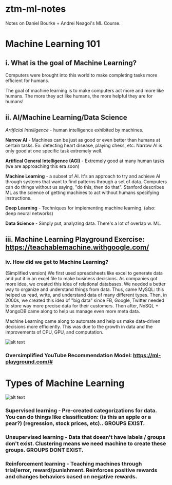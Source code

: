 # ztm-ml-notes
Notes on Daniel Bourke + Andrei Neagoi's ML Course.

# Machine Learning 101 
## i. What is the goal of Machine Learning?
Computers were brought into this world to make completing tasks more efficient for humans.

The goal of machine learning is to make computers act more and more like humans. The more they act like humans, the more helpful they are for humans!

## ii. AI/Machine Learning/Data Science
*Artificial Intelligence* - human intelligence exhibited by machines.

**Narrow AI** - Machines can be just as good or even better than humans at certain tasks. Ex: detecting heart disease, playing chess, etc. Narrow AI is only good at one specific task extremely well.

**Artifical General Intelligence (AGI)** - Extremely good at many human tasks (we are approaching this era soon)

**Machine Learning** - a subset of AI. It's an approach to try and achieve AI through systems that want to find patterns through a set of data. Computers can do things without us saying, "do this, then do that". Stanford describes ML as the science of getting machines to act without humans specifying instructions.

**Deep Learning** - Techniques for implementing machine learning. (also: deep neural networks)

**Data Science** - Simply put, analyzing data. There's a lot of overlap w. ML.

## iii. Machine Learning Playground Exercise: https://teachablemachine.withgoogle.com/
### iv. How did we get to Machine Learning?
(Simplified version) We first used spreadsheets like excel to generate data and put it in an excel file to make business decisions. As companies got more idea, we created this idea of relational databases. We needed a better way to organize and understand things from data. Thus, came MySQL: this helped us read, write, and understand data of many different types. Then, in 2000s, we created this idea of "big data" since FB, Google, Twitter needed to store way more precise data for their customers. Then after, NoSQL + MongoDB came along to help us manage even more meta data.

Machine Learning came along to automate and help us make data-driven decisions more efficiently. This was due to the growth in data and the improvements of CPU, GPU, and computation.

![alt text](https://cdn.discordapp.com/attachments/1001013905411276820/1038307441550561290/Screenshot_2022-11-04_at_9.22.46_PM.png
)

### Oversimplified YouTube Recommendation Model: https://ml-playground.com/#

# Types of Machine Learning 
![alt text](https://cdn.discordapp.com/attachments/1001013905411276820/1038338384369811506/Screenshot_2022-11-04_at_11.25.50_PM.png
)

### **Supervised learning** - Pre-created categorizations for data. You can do things like classification: (is this an apple or a pear?) (regression, stock prices, etc).. GROUPS EXIST.

### **Unsupervised learning** -  Data that doesn't have labels / groups don't exist. Clustering means we need machine to create these groups. GROUPS DONT EXIST.

### **Reinforcement learning** - Teaching machines through trial/error, reward/punishment. Reinforces positive rewards and changes behaviors based on negative rewards. 


